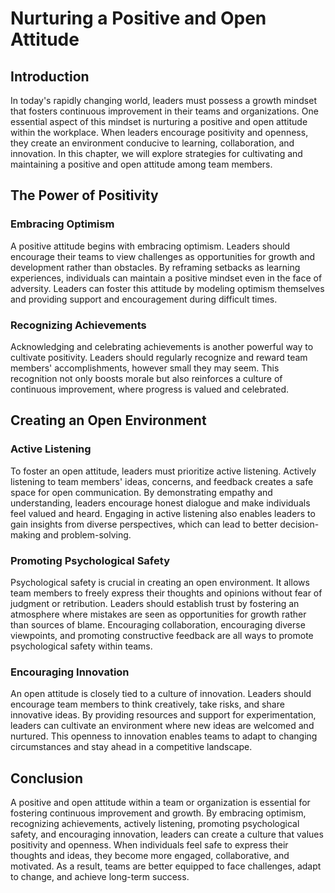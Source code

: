 # Nurturing a Positive and Open Attitude

## Introduction

In today's rapidly changing world, leaders must possess a growth mindset that fosters continuous improvement in their teams and organizations. One essential aspect of this mindset is nurturing a positive and open attitude within the workplace. When leaders encourage positivity and openness, they create an environment conducive to learning, collaboration, and innovation. In this chapter, we will explore strategies for cultivating and maintaining a positive and open attitude among team members.

## The Power of Positivity

### Embracing Optimism

A positive attitude begins with embracing optimism. Leaders should encourage their teams to view challenges as opportunities for growth and development rather than obstacles. By reframing setbacks as learning experiences, individuals can maintain a positive mindset even in the face of adversity. Leaders can foster this attitude by modeling optimism themselves and providing support and encouragement during difficult times.

### Recognizing Achievements

Acknowledging and celebrating achievements is another powerful way to cultivate positivity. Leaders should regularly recognize and reward team members' accomplishments, however small they may seem. This recognition not only boosts morale but also reinforces a culture of continuous improvement, where progress is valued and celebrated.

## Creating an Open Environment

### Active Listening

To foster an open attitude, leaders must prioritize active listening. Actively listening to team members' ideas, concerns, and feedback creates a safe space for open communication. By demonstrating empathy and understanding, leaders encourage honest dialogue and make individuals feel valued and heard. Engaging in active listening also enables leaders to gain insights from diverse perspectives, which can lead to better decision-making and problem-solving.

### Promoting Psychological Safety

Psychological safety is crucial in creating an open environment. It allows team members to freely express their thoughts and opinions without fear of judgment or retribution. Leaders should establish trust by fostering an atmosphere where mistakes are seen as opportunities for growth rather than sources of blame. Encouraging collaboration, encouraging diverse viewpoints, and promoting constructive feedback are all ways to promote psychological safety within teams.

### Encouraging Innovation

An open attitude is closely tied to a culture of innovation. Leaders should encourage team members to think creatively, take risks, and share innovative ideas. By providing resources and support for experimentation, leaders can cultivate an environment where new ideas are welcomed and nurtured. This openness to innovation enables teams to adapt to changing circumstances and stay ahead in a competitive landscape.

## Conclusion

A positive and open attitude within a team or organization is essential for fostering continuous improvement and growth. By embracing optimism, recognizing achievements, actively listening, promoting psychological safety, and encouraging innovation, leaders can create a culture that values positivity and openness. When individuals feel safe to express their thoughts and ideas, they become more engaged, collaborative, and motivated. As a result, teams are better equipped to face challenges, adapt to change, and achieve long-term success.
